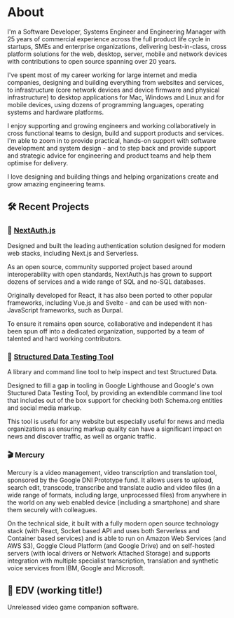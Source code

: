 # About

I'm a Software Developer, Systems Engineer and Engineering Manager with 25 years of commercial experience across the full product life cycle in startups, SMEs and enterprise organizations, delivering best-in-class, cross platform solutions for the web, desktop, server, mobile and network devices with contributions to open source spanning over 20 years.

I've spent most of my career working for large internet and media companies, designing and building everything from websites and services, to infrastructure (core network devices and device firmware and physical infrastructure) to desktop applications for Mac, Windows and Linux and for mobile devices, using dozens of programming languages, operating systems and hardware platforms.

I enjoy supporting and growing engineers and working collaboratively in cross functional teams to design, build and support products and services. I'm able to zoom in to provide practical, hands-on support with software development and system design - and to step back and provide support and strategic advice for engineering and product teams and help them optimise for delivery.

I love designing and building things and helping organizations create and grow amazing engineering teams.

## 🛠 Recent Projects

### 🔑  [NextAuth.js](https://next-auth.js.org)

Designed and built the leading authentication solution designed for modern web stacks, including Next.js and Serverless. 

As an open source, community supported project based around interoperability with open standards, NextAuth.js has grown to support dozens of services and a wide range of SQL and no-SQL databases.

Originally developed for React, it has also been ported to other popular frameworks, including Vue.js and Svelte - and can be used with non-JavaScript frameworks, such as Durpal.

To ensure it remains open source, collaborative and independent it has been spun off into a dedicated organization, supported by a team of talented and hard working contributors.

### 🧰  [Structured Data Testing Tool](https://github.com/glitchdigital/structured-data-testing-tool)

A library and command line tool to help inspect and test Structured Data.

Designed to fill a gap in tooling in Google Lighthouse and Google's own Stuctured Data Testing Tool, by providing an extendible command line tool that includes out of the box support for checking both Schema.org entities and social media markup.

This tool is useful for any website but especially useful for news and media organizations as ensuring markup quality can have a significant impact on news and discover traffic, as well as organic traffic.

### 🎬  Mercury

Mercury is a video management, video transcription and translation tool, sponsored by the Google DNI Prototype fund. It allows users to upload, search edit, transcode, transcribe and translate audio and video files (in a wide range of formats, including large, unprocessed files) from anywhere in the world on any web enabled device (including a smartphone) and share them securely with colleagues.

On the technical side, it built with a fully modern open source technology stack (with React, Socket based API and uses both Serverless and Container based services) and is able to run on Amazon Web Services (and AWS S3), Goggle Cloud Platform (and Google Drive) and on self-hosted servers (with local drivers or Network Attached Storage) and supports integration with multiple specialist transcription, translation and synthetic voice services from IBM, Google and Microsoft.

## 👾  EDV (working title!)

Unreleased video game companion software.
